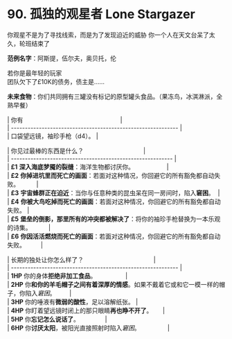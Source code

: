 # 90. 孤独的观星者 Lone Stargazer
你观星不是为了寻找线索，而是为了发现迫近的威胁
你一个人在天文台呆了太久，轮班结束了

**范例名字**：阿斯提，伍尔夫，奥贝托，伦
  
若你是最年轻的玩家  
团队欠下了£10K的债务，债主是……  
  
**未来食物**：你们共同拥有三罐没有标记的原型罐头食品。（果冻鸟，冰淇淋派，全熟早餐） 
  
  
| 你有                                                         |  
| ------------------------------------------------------------ |  
| 口袋望远镜，袖珍手枪（d4）。 |  
  
| 你见过最棒的东西是什么？                                   |  
| ---------------------------------------------------------- |  
| **£1** **深入海底梦魇的裂缝**：海洋生物都讨厌你。                   |  
| **£2** **你掉进坑里而死亡的画面**：若面对这种情况，你回避它的所有豁免都自动失败。          |  
| **£3** **宇宙蜂群正在迫近**：当你与任意种类的昆虫呆在同一房间时，陷入**窘困**。  |  
| **£4** **你被大鸟吃掉而死亡的画面**：若面对这种情况，你回避它的所有豁免都自动失败。 |  
| **£5** **堡垒的倒影，那里所有的冲突都被解决了**：将你的袖珍手枪替换为一本乐观的诗集。          |  
| **£6** **你因活活燃烧而死亡的画面**：若面对这种情况，你回避它的所有豁免都自动失败。         |  
  
| 长期的独处让你怎么样了？                                         |  
| ------------------------------------------------------------ |  
| **1HP** 你的身体**拒绝非加工食品**。                 |  
| **2HP** 你**和你的羊毛帽子之间有着深厚的情感**。如果不戴着它或和它一模一样的帽子，你陷入*窘困*。        |  
| **3HP** 你的唾液有**微弱的酸性**，足以溶解纸张。 |  
| **4HP** 你盯着望远镜时闭上的那只眼睛**再也睁不开了**。      |  
| **5HP** 你**忘记怎么说话了**。               |  
| **6HP** 你**讨厌太阳**，被阳光直接照射时陷入*窘困*。                |